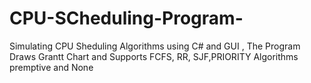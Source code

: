 # CPU-SCheduling-Program-
Simulating CPU Sheduling Algorithms using C# and GUI  , The Program Draws Grantt Chart and Supports FCFS, RR, SJF,PRIORITY Algorithms premptive and None  

